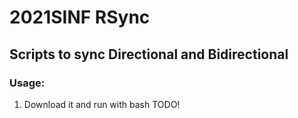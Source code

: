 # 2021SINF RSync
## Scripts to sync Directional and Bidirectional

### Usage:
  1. Download it and run with bash <name>
  TODO!
